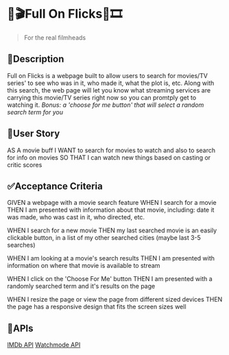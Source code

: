 # 🎥🎬Full On Flicks🍿🎞
>For the real filmheads

## 📃Description
Full on Flicks is a webpage built to allow users to search for movies/TV series' to see who was in it, who made it, what the plot is, etc. Along with this search, the web page will let you know what streaming services are carrying this movie/TV series right now so you can promtply get to watching it. 
*Bonus: a 'choose for me button' that will select a random search term for you*

## 👤User Story
AS A movie buff
I WANT to search for movies to watch and also to search for info on movies
SO THAT I can watch new things based on casting or critic scores

## ✅Acceptance Criteria
GIVEN a webpage with a movie search feature
WHEN I search for a movie
THEN I am presented with information about that movie, including: date it was made, who was cast in it, who directed, etc.

WHEN I search for a new movie
THEN my last searched movie is an easily clickable button, in a list of my other searched cities (maybe last 3-5 searches)

WHEN I am looking at a movie's search results
THEN I am presented with information on where that movie is available to stream

WHEN I click on the 'Choose For Me' button
THEN I am presented with a randomly searched term and it's results on the page

WHEN I resize the page or view the page from different sized devices
THEN the page has a responsive design that fits the screen sizes well

## 🔗APIs
[IMDb API](https://imdb-api.com/)
[Watchmode API](https://api.watchmode.com/)
